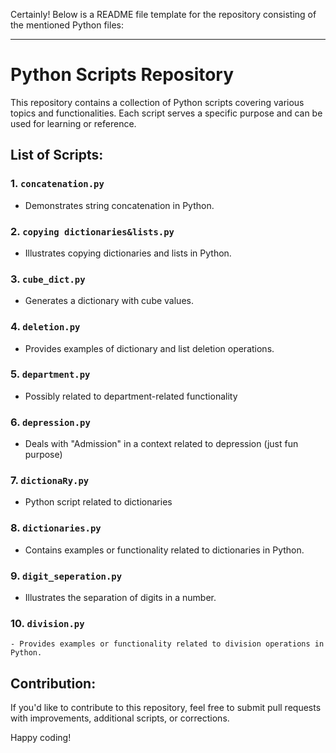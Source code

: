 Certainly! Below is a README file template for the repository consisting of the mentioned Python files:

---

# Python Scripts Repository

This repository contains a collection of Python scripts covering various topics and functionalities. Each script serves a specific purpose and can be used for learning or reference.

## List of Scripts:

### 1. `concatenation.py`
   - Demonstrates string concatenation in Python.

### 2. `copying dictionaries&lists.py`
   - Illustrates copying dictionaries and lists in Python.

### 3. `cube_dict.py`
   - Generates a dictionary with cube values.

### 4. `deletion.py`
   - Provides examples of dictionary and list deletion operations.

### 5. `department.py`
   - Possibly related to department-related functionality
     
### 6. `depression.py`
   - Deals with "Admission" in a context related to depression (just fun purpose)
### 7. `dictionaRy.py`
  - Python script related to dictionaries
### 8. `dictionaries.py`
   - Contains examples or functionality related to dictionaries in Python.

### 9. `digit_seperation.py`
   - Illustrates the separation of digits in a number.

### 10. `division.py`
    - Provides examples or functionality related to division operations in Python.

## Contribution:

If you'd like to contribute to this repository, feel free to submit pull requests with improvements, additional scripts, or corrections.

Happy coding!

